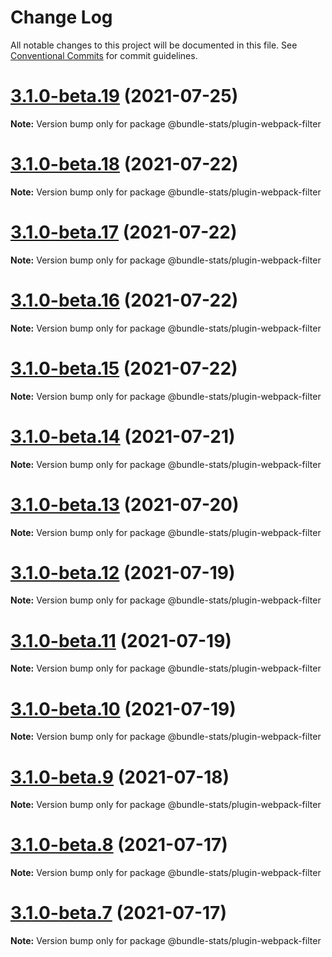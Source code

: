 # Change Log

All notable changes to this project will be documented in this file.
See [Conventional Commits](https://conventionalcommits.org) for commit guidelines.

# [3.1.0-beta.19](https://github.com/relative-ci/bundle-stats/compare/v3.1.0-beta.18...v3.1.0-beta.19) (2021-07-25)

**Note:** Version bump only for package @bundle-stats/plugin-webpack-filter





# [3.1.0-beta.18](https://github.com/relative-ci/bundle-stats/compare/v3.1.0-beta.17...v3.1.0-beta.18) (2021-07-22)

**Note:** Version bump only for package @bundle-stats/plugin-webpack-filter





# [3.1.0-beta.17](https://github.com/relative-ci/bundle-stats/compare/v3.1.0-beta.16...v3.1.0-beta.17) (2021-07-22)

**Note:** Version bump only for package @bundle-stats/plugin-webpack-filter





# [3.1.0-beta.16](https://github.com/relative-ci/bundle-stats/compare/v3.1.0-beta.15...v3.1.0-beta.16) (2021-07-22)

**Note:** Version bump only for package @bundle-stats/plugin-webpack-filter





# [3.1.0-beta.15](https://github.com/relative-ci/bundle-stats/compare/v3.1.0-beta.14...v3.1.0-beta.15) (2021-07-22)

**Note:** Version bump only for package @bundle-stats/plugin-webpack-filter





# [3.1.0-beta.14](https://github.com/relative-ci/bundle-stats/compare/v3.1.0-beta.13...v3.1.0-beta.14) (2021-07-21)

**Note:** Version bump only for package @bundle-stats/plugin-webpack-filter





# [3.1.0-beta.13](https://github.com/relative-ci/bundle-stats/compare/v3.1.0-beta.12...v3.1.0-beta.13) (2021-07-20)

**Note:** Version bump only for package @bundle-stats/plugin-webpack-filter





# [3.1.0-beta.12](https://github.com/relative-ci/bundle-stats/compare/v3.1.0-beta.11...v3.1.0-beta.12) (2021-07-19)

**Note:** Version bump only for package @bundle-stats/plugin-webpack-filter





# [3.1.0-beta.11](https://github.com/relative-ci/bundle-stats/compare/v3.1.0-beta.10...v3.1.0-beta.11) (2021-07-19)

**Note:** Version bump only for package @bundle-stats/plugin-webpack-filter





# [3.1.0-beta.10](https://github.com/relative-ci/bundle-stats/compare/v3.1.0-beta.9...v3.1.0-beta.10) (2021-07-19)

**Note:** Version bump only for package @bundle-stats/plugin-webpack-filter





# [3.1.0-beta.9](https://github.com/relative-ci/bundle-stats/compare/v3.1.0-beta.8...v3.1.0-beta.9) (2021-07-18)

**Note:** Version bump only for package @bundle-stats/plugin-webpack-filter





# [3.1.0-beta.8](https://github.com/relative-ci/bundle-stats/compare/v3.1.0-beta.7...v3.1.0-beta.8) (2021-07-17)

**Note:** Version bump only for package @bundle-stats/plugin-webpack-filter





# [3.1.0-beta.7](https://github.com/relative-ci/bundle-stats/compare/v3.1.0-beta.6...v3.1.0-beta.7) (2021-07-17)

**Note:** Version bump only for package @bundle-stats/plugin-webpack-filter
